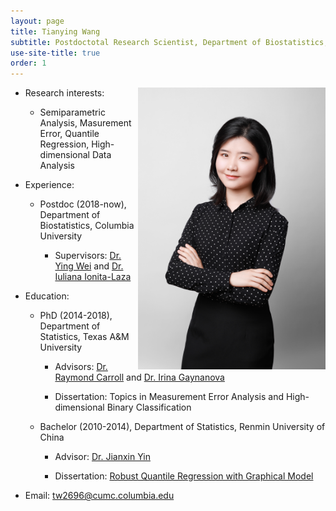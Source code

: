 ```yaml
---
layout: page
title: Tianying Wang
subtitle: Postdoctotal Research Scientist, Department of Biostatistics, Columbia University
use-site-title: true
order: 1
---
```

<img align="right" src="/img/file-1.jpeg" alt="" width="300">

- Research interests:

  - Semiparametric Analysis, Masurement Error, Quantile Regression, High-dimensional Data Analysis

- Experience:

   - Postdoc (2018-now), Department of Biostatistics, Columbia University
   
       - Supervisors: [Dr. Ying Wei](https://yingweistat.com/) and [Dr. Iuliana Ionita-Laza](http://www.columbia.edu/~ii2135/)

- Education:

   - PhD (2014-2018), Department of Statistics, Texas A&M University
   
       - Advisors: [Dr. Raymond Carroll](https://www.stat.tamu.edu/~carroll/) and [Dr. Irina Gaynanova](https://irinagain.github.io/)
       
       - Dissertation: Topics in Measurement Error Analysis and High-dimensional Binary Classification
       
   - Bachelor (2010-2014), Department of Statistics, Renmin University of China
   
       - Advisor: [Dr. Jianxin Yin](http://stat.ruc.edu.cn/en/teacher_more.php?cid=89248&id=65)
       
       - Dissertation: [Robust Quantile Regression with Graphical Model](http://www.cnki.com.cn/Article/CJFDTotal-ZKZX201717001.htm)

- Email: tw2696@cumc.columbia.edu


